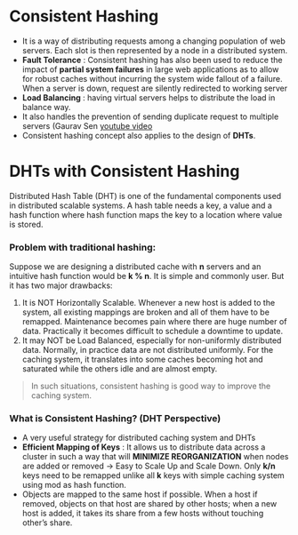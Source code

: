 # Consistent Hashing
- It is a way of distributing requests among a changing population of web servers. Each slot is then represented by a node in a distributed system.
- **Fault Tolerance** : Consistent hashing has also been used to reduce the impact of **partial system failures** in large web applications as to allow for robust caches without incurring the system wide fallout of a failure. When a server is down, request are silently redirected to working server
- **Load Balancing** : having virtual servers helps to distribute the load in balance way.
- It also handles the prevention of sending duplicate request to multiple servers (Gaurav Sen [youtube video](https://youtu.be/oUJbuFMyBDk?t=369)
- Consistent hashing concept also applies to the design of **DHTs**.

# DHTs with Consistent Hashing
Distributed Hash Table (DHT) is one of the fundamental components used in distributed scalable systems. A hash table needs a key, a value and a hash function where hash function maps the key to a location where value is stored.
### Problem with traditional hashing:
Suppose we are designing a distributed cache with **n** servers and an intuitive hash function would be **k % n**. It is simple and commonly user. But it has two major drawbacks:
1. It is NOT Horizontally Scalable. Whenever a new host is added to the system, all existing mappings are broken and all of them have to be remapped. Maintenance becomes pain where there are huge number of data. Practically it becomes difficult to schedule a downtime to update.
2. It may NOT be Load Balanced, especially for non-uniformly distributed data. Normally, in practice data are not distributed uniformly. For the caching system, it translates into some caches becoming hot and saturated while the others idle and are almost empty.

> In such situations, consistent hashing is good way to improve the caching system.

### What is Consistent Hashing? (DHT Perspective)
- A very useful strategy for distributed caching system and DHTs
- **Efficient Mapping of Keys** : It allows us to distribute data across a cluster in such a way that will **MINIMIZE REORGANIZATION** when nodes are added or removed -> Easy to Scale Up and Scale Down. Only **k/n** keys need to be remapped unlike all **k** keys with simple caching system using mod as hash function.
- Objects are mapped to the same host if possible. When a host if removed, objects on that host are shared by other hosts; when a new host is added, it takes its share from a few hosts without touching other’s share.
